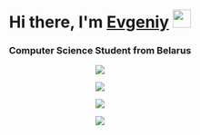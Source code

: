 <h1 align="center">Hi there, I'm <a href="https://github.com/moesha463" target="_blank">Evgeniy</a> <img src="https://github.com/blackcater/blackcater/raw/main/images/Hi.gif" height="32"/></h1>
<h3 align="center">Computer Science Student from Belarus</h3>

<p align="center">
  <a href="https://github.com/moesha463">
    <img src="https://github-readme-stats.vercel.app/api?username=moesha463&show_icons=true&theme=tokyonight" />
  </a>
</p>
<p align="center">
  <a href="https://www.codewars.com/users/moesha463">
    <img src="https://www.codewars.com/users/moesha463/badges/large" />
  </a>
</p>
<p align="center">
  <a href="https://github.com/moesha463/github-profile-trophy">
    <img src="https://github-profile-trophy.vercel.app/?username=moesha463&theme=tokyonight" />
  </a>
</p>
<p align="center">
  <a href="https://git.io/streak-stats">
    <img src="https://streak-stats.demolab.com?user=moesha463&theme=tokyonight&hide_border=true" />
  </a>
</p>
